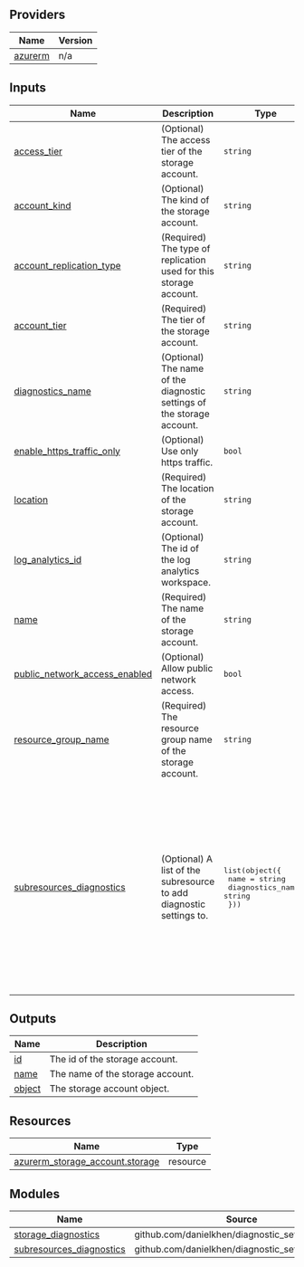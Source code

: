 <!-- BEGIN_TF_DOCS -->

## Providers

| Name | Version |
|------|---------|
| <a name="provider_azurerm"></a> [azurerm](#provider\_azurerm) | n/a |

## Inputs

| Name | Description | Type | Default | Required |
|------|-------------|------|---------|:--------:|
| <a name="input_access_tier"></a> [access\_tier](#input\_access\_tier) | (Optional) The access tier of the storage account. | `string` | `"Hot"` | no |
| <a name="input_account_kind"></a> [account\_kind](#input\_account\_kind) | (Optional) The kind of the storage account. | `string` | `"StorageV2"` | no |
| <a name="input_account_replication_type"></a> [account\_replication\_type](#input\_account\_replication\_type) | (Required) The type of replication used for this storage account. | `string` | n/a | yes |
| <a name="input_account_tier"></a> [account\_tier](#input\_account\_tier) | (Required) The tier of the storage account. | `string` | n/a | yes |
| <a name="input_diagnostics_name"></a> [diagnostics\_name](#input\_diagnostics\_name) | (Optional) The name of the diagnostic settings of the storage account. | `string` | `"storage-diagnostics"` | no |
| <a name="input_enable_https_traffic_only"></a> [enable\_https\_traffic\_only](#input\_enable\_https\_traffic\_only) | (Optional) Use only https traffic. | `bool` | `true` | no |
| <a name="input_location"></a> [location](#input\_location) | (Required) The location of the storage account. | `string` | n/a | yes |
| <a name="input_log_analytics_id"></a> [log\_analytics\_id](#input\_log\_analytics\_id) | (Optional) The id of the log analytics workspace. | `string` | `null` | no |
| <a name="input_name"></a> [name](#input\_name) | (Required) The name of the storage account. | `string` | n/a | yes |
| <a name="input_public_network_access_enabled"></a> [public\_network\_access\_enabled](#input\_public\_network\_access\_enabled) | (Optional) Allow public network access. | `bool` | `false` | no |
| <a name="input_resource_group_name"></a> [resource\_group\_name](#input\_resource\_group\_name) | (Required) The resource group name of the storage account. | `string` | n/a | yes |
| <a name="input_subresources_diagnostics"></a> [subresources\_diagnostics](#input\_subresources\_diagnostics) | (Optional) A list of the subresource to add diagnostic settings to. | <pre>list(object({<br>    name             = string<br>    diagnostics_name = string<br>  }))</pre> | <pre>[<br>  {<br>    "diagnostics_name": "blob-diagnostics",<br>    "name": "blob"<br>  },<br>  {<br>    "diagnostics_name": "queue-diagnostics",<br>    "name": "queue"<br>  },<br>  {<br>    "diagnostics_name": "file-diagnostics",<br>    "name": "file"<br>  },<br>  {<br>    "diagnostics_name": "table-diagnostics",<br>    "name": "table"<br>  }<br>]</pre> | no |

## Outputs

| Name | Description |
|------|-------------|
| <a name="output_id"></a> [id](#output\_id) | The id of the storage account. |
| <a name="output_name"></a> [name](#output\_name) | The name of the storage account. |
| <a name="output_object"></a> [object](#output\_object) | The storage account object. |

## Resources

| Name | Type |
|------|------|
| [azurerm_storage_account.storage](https://registry.terraform.io/providers/hashicorp/azurerm/latest/docs/resources/storage_account) | resource |

## Modules

| Name | Source | Version |
|------|--------|---------|
| <a name="module_storage_diagnostics"></a> [storage\_diagnostics](#module\_storage\_diagnostics) | github.com/danielkhen/diagnostic_setting_module | n/a |
| <a name="module_subresources_diagnostics"></a> [subresources\_diagnostics](#module\_subresources\_diagnostics) | github.com/danielkhen/diagnostic_setting_module | n/a |
<!-- END_TF_DOCS -->